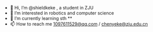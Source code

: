 - 👋 Hi, I’m @shieldkeke , a student in ZJU
- 👀 I’m interested in robotics and computer science
- 🌱 I’m currently learning sth **
- 📫 How to reach me 1097611529@qq.com / chenyeke@zju.edu.cn

<!---
shieldkeke/shieldkeke is a ✨ special ✨ repository because its `README.md` (this file) appears on your GitHub profile.
You can click the Preview link to take a look at your changes.
--->
